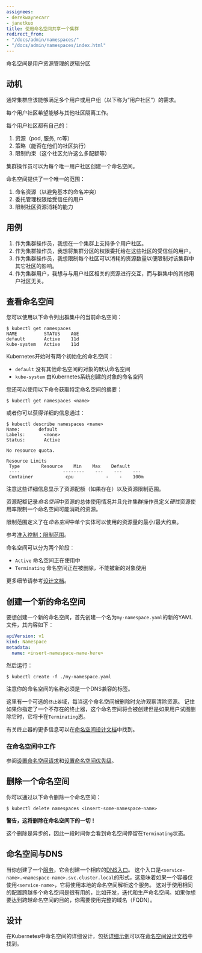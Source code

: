 ```yaml
---
assignees:
- derekwaynecarr
- janetkuo
title: 使用命名空间共享一个集群  
redirect_from:
- "/docs/admin/namespaces/"
- "/docs/admin/namespaces/index.html"
---
```

<!--
---
assignees:
- derekwaynecarr
- janetkuo
title: Share a Cluster with Namespaces
redirect_from:
- "/docs/admin/namespaces/"
- "/docs/admin/namespaces/index.html"
---
-->

<!--
A Namespace is a mechanism to partition resources created by users into
a logically named group.
-->
命名空间是用户资源管理的逻辑分区

<!--
## Motivation

A single cluster should be able to satisfy the needs of multiple users or groups of users (henceforth a 'user community').

Each user community wants to be able to work in isolation from other communities.

Each user community has its own:
-->
## 动机

通常集群应该能够满足多个用户或用户组（以下称为“用户社区”）的需求。

每个用户社区希望能够与其他社区隔离工作。

每个用户社区都有自己的：

<!--
1. resources (pods, services, replication controllers, etc.)
2. policies (who can or cannot perform actions in their community)
3. constraints (this community is allowed this much quota, etc.)

A cluster operator may create a Namespace for each unique user community.
-->
1. 资源（pod, 服务, rc等）
2. 策略（能否在他们的社区执行）
3. 限制约束（这个社区允许这么多配额等）

集群操作员可以为每个唯一用户社区创建一个命名空间。

<!--
The Namespace provides a unique scope for:

1. named resources (to avoid basic naming collisions)  
2. delegated management authority to trusted users  
3. ability to limit community resource consumption  
-->
命名空间提供了一个唯一的范围：

1. 命名资源（以避免基本的命名冲突）
2. 委托管理权限给受信任的用户
3. 限制社区资源消耗的能力

<!--
## Use cases

1.  As a cluster operator, I want to support multiple user communities on a single cluster.
2.  As a cluster operator, I want to delegate authority to partitions of the cluster to trusted users
    in those communities.
3.  As a cluster operator, I want to limit the amount of resources each community can consume in order
    to limit the impact to other communities using the cluster.
4.  As a cluster user, I want to interact with resources that are pertinent to my user community in
    isolation of what other user communities are doing on the cluster.
-->
## 用例

1. 作为集群操作员，我想在一个集群上支持多个用户社区。  
2. 作为集群操作员，我想将集群分区的权限委托给在这些社区的受信任的用户。  
3. 作为集群操作员，我想限制每个社区可以消耗的资源数量以便限制对该集群中其它社区的影响。  
4. 作为集群用户，我想与与用户社区相关的资源进行交互，而与群集中的其他用户社区无关。  

<!--
## Viewing namespaces

You can list the current namespaces in a cluster using:
-->
## 查看命名空间

您可以使用以下命令列出群集中的当前命名空间：

```shell
$ kubectl get namespaces
NAME          STATUS    AGE
default       Active    11d
kube-system   Active    11d
```

<!--
Kubernetes starts with two initial namespaces:

   * `default` The default namespace for objects with no other namespace
   * `kube-system` The namespace for objects created by the Kubernetes system

You can also get the summary of a specific namespace using:
-->
Kubernetes开始时有两个初始化的命名空间：

   * `default` 没有其他命名空间的对象的默认命名空间
   * `kube-system` 由Kubernetes系统创建的对象的命名空间
   
您还可以使用以下命令获取特定命名空间的摘要：

```shell
$ kubectl get namespaces <name>
```

<!--
Or you can get detailed information with:
-->
或者你可以获得详细的信息通过：

```shell
$ kubectl describe namespaces <name>
Name:       default
Labels:       <none>
Status:       Active

No resource quota.

Resource Limits
 Type        Resource    Min    Max    Default
 ----                --------    ---    ---    ---
 Container            cpu            -    -    100m
```

<!--
Note that these details show both resource quota (if present) as well as resource limit ranges.

Resource quota tracks aggregate usage of resources in the *Namespace* and allows cluster operators
to define *Hard* resource usage limits that a *Namespace* may consume.
-->
注意这些详细信息显示了资源配额（如果存在）以及资源限制范围。

资源配额记录*命名空间*中资源的总体使用情况并且允许集群操作员定义*硬性*资源使用率限制一个命名空间可能消耗的资源。

<!--
A limit range defines min/max constraints on the amount of resources a single entity can consume in
a *Namespace*.

See [Admission control: Limit Range](https://git.k8s.io/community/contributors/design-proposals/admission_control_limit_range.md)

A namespace can be in one of two phases:

   * `Active` the namespace is in use
   * `Terminating` the namespace is being deleted, and can not be used for new objects

See the [design doc](https://git.k8s.io/community/contributors/design-proposals/namespaces.md#phases) for more details.
-->
限制范围定义了在*命名空间*中单个实体可以使用的资源量的最小/最大约束。

参考[准入控制：限制范围](https://git.k8s.io/community/contributors/design-proposals/admission_control_limit_range.md)。

命名空间可以分为两个阶段：

   * `Active` 命名空间正在使用中
   * `Terminating` 命名空间正在被删除，不能被新的对象使用

更多细节请参考[设计文档](https://git.k8s.io/community/contributors/design-proposals/namespaces.md#phases)。

<!--
## Creating a new namespace

To create a new namespace, first create a new YAML file called `my-namespace.yaml` with the contents:
-->
## 创建一个新的命名空间

要想创建一个新的命名空间，首先创建一个名为`my-namespace.yaml`的新的YAML文件，其内容如下：

```yaml
apiVersion: v1
kind: Namespace
metadata:
  name: <insert-namespace-name-here>
```

<!--
Then run:
-->
然后运行：

```shell
$ kubectl create -f ./my-namespace.yaml
```

<!--
Note that the name of your namespace must be a DNS compatible label.

There's an optional field `finalizers`, which allows observables to purge resources whenever the namespace is deleted. Keep in mind that if you specify a nonexistent finalizer, the namespace will be created but will get stuck in the `Terminating` state if the user tries to delete it.

More information on `finalizers` can be found in the namespace [design doc](https://git.k8s.io/community/contributors/design-proposals/namespaces.md#finalizers).
-->
注意你的命名空间的名称必须是一个DNS兼容的标签。

这里有一个可选的`终止器`域，每当这个命名空间被删除时允许观察清除资源。
记住如果你指定了一个不存在的终止器，这个命名空间将会被创建但是如果用户试图删除它时，它将卡在`Terminating`态。

有关终止器的更多信息可以在[命名空间设计文档](https://git.k8s.io/community/contributors/design-proposals/namespaces.md#finalizers)中找到。

<!--
### Working in namespaces

See [Setting the namespace for a request](/docs/user-guide/namespaces/#setting-the-namespace-for-a-request)
and [Setting the namespace preference](/docs/user-guide/namespaces/#setting-the-namespace-preference).

## Deleting a namespace

You can delete a namespace with
-->
### 在命名空间中工作

参阅[设置命名空间请求](/docs/user-guide/namespaces/#setting-the-namespace-for-a-request)和[设置命名空间优先级](/docs/user-guide/namespaces/#setting-the-namespace-preference)。

## 删除一个命名空间

你可以通过以下命令删除一个命名空间：

```shell
$ kubectl delete namespaces <insert-some-namespace-name>
```

<!--
**WARNING, this deletes _everything_ under the namespace!**

This delete is asynchronous, so for a time you will see the namespace in the `Terminating` state.
-->
**警告，这将删除在命名空间下的一切！**

这个删除是异步的，因此一段时间你会看到命名空间停留在`Terminating`状态。

<!--
## Namespaces and DNS

When you create a [Service](/docs/user-guide/services), it creates a corresponding [DNS entry](/docs/admin/dns).
This entry is of the form `<service-name>.<namespace-name>.svc.cluster.local`, which means
that if a container just uses `<service-name>` it will resolve to the service which
is local to a namespace.  This is useful for using the same configuration across
multiple namespaces such as Development, Staging and Production.  If you want to reach
across namespaces, you need to use the fully qualified domain name (FQDN).
-->
## 命名空间与DNS

当你创建了一个[服务](/docs/user-guide/services)，它会创建一个相应的[DNS入口](/docs/admin/dns)。
这个入口是`<service-name>.<namespace-name>.svc.cluster.local`的形式，这意味着如果一个容器仅使用`<service-name>`，它将使用本地的命名空间解析这个服务。
这对于使用相同的配置跨越多个命名空间是很有用的，比如开发，迭代和生产命名空间。如果你想要达到跨越命名空间的目的，你需要使用完整的域名（FQDN）。

<!--
## Design

Details of the design of namespaces in Kubernetes, including a [detailed example](https://git.k8s.io/community/contributors/design-proposals/namespaces.md#example-openshift-origin-managing-a-kubernetes-namespace)
can be found in the [namespaces design doc](https://git.k8s.io/community/contributors/design-proposals/namespaces.md)
-->
## 设计

在Kubernetes中命名空间的详细设计，包括[详细示例](https://git.k8s.io/community/contributors/design-proposals/namespaces.md#example-openshift-origin-managing-a-kubernetes-namespace)可以在[命名空间设计文档](https://git.k8s.io/community/contributors/design-proposals/namespaces.md)中找到。
